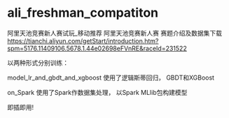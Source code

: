 # ali_freshman_compatiton
阿里天池竞赛新人赛试玩_移动推荐
阿里天池竞赛新人赛
赛题介绍及数据集下载 https://tianchi.aliyun.com/getStart/introduction.htm?spm=5176.11409106.5678.1.44e02698eFVnRE&raceId=231522


以两种形式分别训练：

model_lr_and_gbdt_and_xgboost 使用了逻辑斯蒂回归， GBDT和XGBoost

on_Spark  使用了Spark作数据集处理， 以Spark MLlib包构建模型



即插即用!
